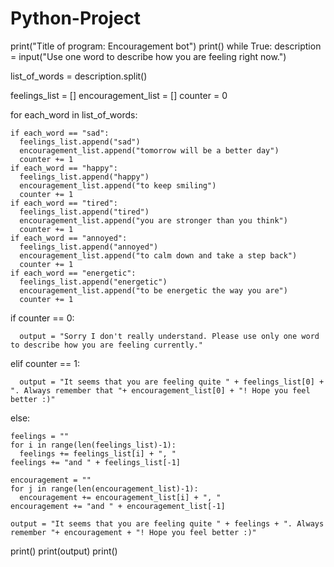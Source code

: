 # Python-Project
print("Title of program: Encouragement bot")
print()
while True:
  description = input("Use one word to describe how you are feeling right now.")

  list_of_words = description.split()

  feelings_list = []
  encouragement_list = []
  counter = 0
  
  for each_word in list_of_words:
    
    if each_word == "sad":
      feelings_list.append("sad")
      encouragement_list.append("tomorrow will be a better day")
      counter += 1
    if each_word == "happy":
      feelings_list.append("happy")
      encouragement_list.append("to keep smiling")
      counter += 1
    if each_word == "tired":
      feelings_list.append("tired")
      encouragement_list.append("you are stronger than you think")
      counter += 1
    if each_word == "annoyed":
      feelings_list.append("annoyed")
      encouragement_list.append("to calm down and take a step back")
      counter += 1
    if each_word == "energetic":
      feelings_list.append("energetic")
      encouragement_list.append("to be energetic the way you are")
      counter += 1

  if counter == 0:
    
      output = "Sorry I don't really understand. Please use only one word to describe how you are feeling currently."

  elif counter == 1:
    
      output = "It seems that you are feeling quite " + feelings_list[0] + ". Always remember that "+ encouragement_list[0] + "! Hope you feel better :)"  

  else:

    feelings = ""    
    for i in range(len(feelings_list)-1):
      feelings += feelings_list[i] + ", "
    feelings += "and " + feelings_list[-1]
    
    encouragement = ""    
    for j in range(len(encouragement_list)-1):
      encouragement += encouragement_list[i] + ", "
    encouragement += "and " + encouragement_list[-1]

    output = "It seems that you are feeling quite " + feelings + ". Always remember "+ encouragement + "! Hope you feel better :)"

  print()
  print(output)
  print()
